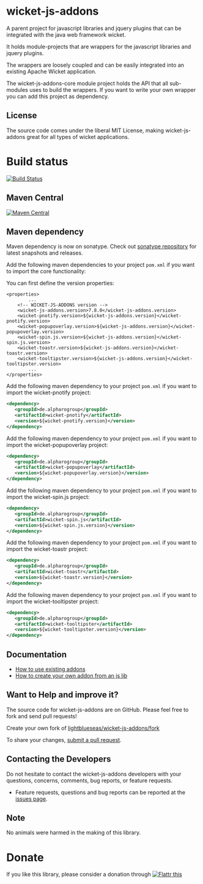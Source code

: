 wicket-js-addons
====================

A parent project for javascript libraries and jquery plugins that can be integrated with the java web framework wicket.

It holds module-projects that are wrappers for the javascript libraries and jquery plugins.

The wrappers are loosely coupled and can be easily integrated into an existing Apache Wicket application.

The wicket-js-addons-core module project holds the API that all sub-modules uses to build the wrappers. If you want to write your own wrapper you can add this project as dependency.

## License

The source code comes under the liberal MIT License, making wicket-js-addons great for all types of wicket applications.

# Build status
[![Build Status](https://travis-ci.org/lightblueseas/wicket-js-addons.svg?branch=master)](https://travis-ci.org/lightblueseas/wicket-js-addons)

## Maven Central

[![Maven Central](https://maven-badges.herokuapp.com/maven-central/de.alpharogroup/wicket-js-addons/badge.svg)](https://maven-badges.herokuapp.com/maven-central/de.alpharogroup/wicket-js-addons)

## Maven dependency

Maven dependency is now on sonatype.
Check out [sonatype repository](https://oss.sonatype.org/index.html#nexus-search;gav~de.alpharogroup~wicket-js-addons~~~) for latest snapshots and releases.

Add the following maven dependencies to your project `pom.xml` if you want to import the core functionality:

You can first define the version properties:

	<properties>
			...
		<!-- WICKET-JS-ADDONS version -->
		<wicket-js-addons.version>7.8.0</wicket-js-addons.version>
		<wicket-pnotify.version>${wicket-js-addons.version}</wicket-pnotify.version>
		<wicket-popupoverlay.version>${wicket-js-addons.version}</wicket-popupoverlay.version>
		<wicket-spin.js.version>${wicket-js-addons.version}</wicket-spin.js.version>
		<wicket-toastr.version>${wicket-js-addons.version}</wicket-toastr.version>
		<wicket-tooltipster.version>${wicket-js-addons.version}</wicket-tooltipster.version>
			...
	</properties>

Add the following maven dependency to your project `pom.xml` if you want to import the wicket-pnotify project:

```xml
<dependency>
   <groupId>de.alpharogroup</groupId>
   <artifactId>wicket-pnotify</artifactId>
   <version>${wicket-pnotify.version}</version>
</dependency>
```

Add the following maven dependency to your project `pom.xml` if you want to import the wicket-popupoverlay project:

```xml
<dependency>
   <groupId>de.alpharogroup</groupId>
   <artifactId>wicket-popupoverlay</artifactId>
   <version>${wicket-popupoverlay.version}</version>
</dependency>
```

Add the following maven dependency to your project `pom.xml` if you want to import the wicket-spin.js project:

```xml
<dependency>
   <groupId>de.alpharogroup</groupId>
   <artifactId>wicket-spin.js</artifactId>
   <version>${wicket-spin.js.version}</version>
</dependency>
```

Add the following maven dependency to your project `pom.xml` if you want to import the wicket-toastr project:

```xml
<dependency>
   <groupId>de.alpharogroup</groupId>
   <artifactId>wicket-toastr</artifactId>
   <version>${wicket-toastr.version}</version>
</dependency>
```

Add the following maven dependency to your project `pom.xml` if you want to import the wicket-tooltipster project:

```xml
<dependency>
   <groupId>de.alpharogroup</groupId>
   <artifactId>wicket-tooltipster</artifactId>
   <version>${wicket-tooltipster.version}</version>
</dependency>
```

## Documentation

  * [How to use existing addons][How to use existing addons]
  * [How to create your own addon from an js lib][How to create your own addon from an js lib]
  
   [How to use existing addons]: https://github.com/lightblueseas/wicket-js-addons/wiki/How-to-use-existing-addons "How to use existing addons"

   [How to create your own addon from an js lib]: https://github.com/lightblueseas/wicket-js-addons/wiki/How-to-create-your-own-addon-from-an-js-lib "How to create your own addon from an js lib"
   
## Want to Help and improve it? ###

The source code for wicket-js-addons are on GitHub. Please feel free to fork and send pull requests!

Create your own fork of [lightblueseas/wicket-js-addons/fork](https://github.com/lightblueseas/wicket-js-addons/fork)

To share your changes, [submit a pull request](https://github.com/lightblueseas/wicket-js-addons/pull/new/develop).

## Contacting the Developers

Do not hesitate to contact the wicket-js-addons developers with your questions, concerns, comments, bug reports, or feature requests.
- Feature requests, questions and bug reports can be reported at the [issues page](https://github.com/lightblueseas/wicket-js-addons/issues).

## Note

No animals were harmed in the making of this library.

# Donate

If you like this library, please consider a donation through 
<a href="https://flattr.com/submit/auto?fid=r7vp62&url=https%3A%2F%2Fgithub.com%2Flightblueseas%2Fwicket-js-addons" target="_blank">
<img src="http://button.flattr.com/flattr-badge-large.png" alt="Flattr this" title="Flattr this" border="0">
</a>

